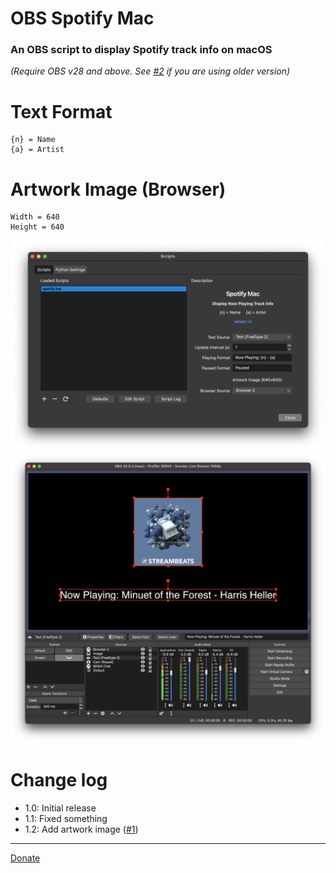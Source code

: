 # OBS Spotify Mac
### An OBS script to display Spotify track info on macOS

_(Require OBS v28 and above. See [#2](https://github.com/RayPS/obs-spotify-mac/issues/2) if you are using older version)_

# Text Format
```
{n} = Name
{a} = Artist
```
# Artwork Image (Browser)
```
Width = 640
Height = 640
```

![screenshot](Screenshot%202022-11-24%20at%2014.41.39%402x.png)
![screenshot](Screenshot%202022-11-24%20at%2014.41.59%402x.png)

# Change log
- 1.0: Initial release
- 1.1: Fixed something
- 1.2: Add artwork image ([#1](https://github.com/RayPS/obs-spotify-mac/issues/1))

---
[Donate](https://paypal.me/rayps)